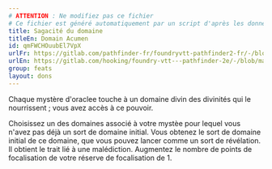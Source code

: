 ```yaml
---
# ATTENTION : Ne modifiez pas ce fichier
# Ce fichier est généré automatiquement par un script d'après les données du module Foundry VTT officiel et de sa traduction
title: Sagacité du domaine
titleEn: Domain Acumen
id: qmFWCHOuubEl7VpX
urlFr: https://gitlab.com/pathfinder-fr/foundryvtt-pathfinder2-fr/-/blob/master/data/feats/qmFWCHOuubEl7VpX.htm
urlEn: https://gitlab.com/hooking/foundry-vtt---pathfinder-2e/-/blob/master/packs/data/feats.db/domain-acumen.json
group: feats
layout: dons
---
```

Chaque mystère d'oraclee touche à un domaine divin des divinités qui le nourrissent ; vous avez accès à ce pouvoir.

Choisissez un des domaines associé à votre mystèe pour lequel vous n'avez pas déjà un sort de domaine initial. Vous obtenez le sort de domaine initial de ce domaine, que vous pouvez lancer comme un sort de révélation. Il obtient le trait lié à une malédiction. Augmentez le nombre de points de focalisation de votre réserve de focalisation de 1.


